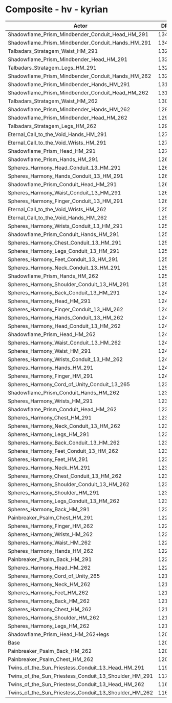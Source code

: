 # Composite - hv - kyrian
| Actor | DPS | Increase |
|---|:---:|:---:|
|Shadowflame_Prism_Mindbender_Conduit_Head_HM_291|13438|11.23%|
|Shadowflame_Prism_Mindbender_Conduit_Hands_HM_291|13421|11.09%|
|Talbadars_Stratagem_Waist_HM_291|13289|10.00%|
|Shadowflame_Prism_Mindbender_Head_HM_291|13219|9.41%|
|Talbadars_Stratagem_Legs_HM_291|13217|9.40%|
|Shadowflame_Prism_Mindbender_Conduit_Hands_HM_262|13212|9.36%|
|Shadowflame_Prism_Mindbender_Hands_HM_291|13193|9.21%|
|Shadowflame_Prism_Mindbender_Conduit_Head_HM_262|13186|9.14%|
|Talbadars_Stratagem_Waist_HM_262|13082|8.29%|
|Shadowflame_Prism_Mindbender_Hands_HM_262|12979|7.43%|
|Shadowflame_Prism_Mindbender_Head_HM_262|12972|7.37%|
|Talbadars_Stratagem_Legs_HM_262|12965|7.31%|
|Eternal_Call_to_the_Void_Hands_HM_291|12788|5.85%|
|Eternal_Call_to_the_Void_Wrists_HM_291|12741|5.46%|
|Shadowflame_Prism_Head_HM_291|12737|5.42%|
|Shadowflame_Prism_Hands_HM_291|12694|5.07%|
|Spheres_Harmony_Head_Conduit_13_HM_291|12669|4.87%|
|Spheres_Harmony_Hands_Conduit_13_HM_291|12624|4.49%|
|Shadowflame_Prism_Conduit_Head_HM_291|12616|4.43%|
|Spheres_Harmony_Waist_Conduit_13_HM_291|12612|4.39%|
|Spheres_Harmony_Finger_Conduit_13_HM_291|12611|4.38%|
|Eternal_Call_to_the_Void_Wrists_HM_262|12596|4.26%|
|Eternal_Call_to_the_Void_Hands_HM_262|12593|4.23%|
|Spheres_Harmony_Wrists_Conduit_13_HM_291|12572|4.06%|
|Shadowflame_Prism_Conduit_Hands_HM_291|12569|4.04%|
|Spheres_Harmony_Chest_Conduit_13_HM_291|12568|4.03%|
|Spheres_Harmony_Legs_Conduit_13_HM_291|12544|3.83%|
|Spheres_Harmony_Feet_Conduit_13_HM_291|12527|3.69%|
|Spheres_Harmony_Neck_Conduit_13_HM_291|12513|3.57%|
|Shadowflame_Prism_Hands_HM_262|12507|3.52%|
|Spheres_Harmony_Shoulder_Conduit_13_HM_291|12500|3.46%|
|Spheres_Harmony_Back_Conduit_13_HM_291|12489|3.38%|
|Spheres_Harmony_Head_HM_291|12463|3.16%|
|Spheres_Harmony_Finger_Conduit_13_HM_262|12453|3.07%|
|Spheres_Harmony_Hands_Conduit_13_HM_262|12438|2.95%|
|Spheres_Harmony_Head_Conduit_13_HM_262|12431|2.89%|
|Shadowflame_Prism_Head_HM_262|12427|2.86%|
|Spheres_Harmony_Waist_Conduit_13_HM_262|12423|2.83%|
|Spheres_Harmony_Waist_HM_291|12423|2.83%|
|Spheres_Harmony_Wrists_Conduit_13_HM_262|12421|2.81%|
|Spheres_Harmony_Hands_HM_291|12418|2.79%|
|Spheres_Harmony_Finger_HM_291|12410|2.72%|
|Spheres_Harmony_Cord_of_Unity_Conduit_13_265|12394|2.59%|
|Shadowflame_Prism_Conduit_Hands_HM_262|12386|2.52%|
|Spheres_Harmony_Wrists_HM_291|12379|2.46%|
|Shadowflame_Prism_Conduit_Head_HM_262|12366|2.36%|
|Spheres_Harmony_Chest_HM_291|12365|2.35%|
|Spheres_Harmony_Neck_Conduit_13_HM_262|12365|2.35%|
|Spheres_Harmony_Legs_HM_291|12355|2.27%|
|Spheres_Harmony_Back_Conduit_13_HM_262|12342|2.16%|
|Spheres_Harmony_Feet_Conduit_13_HM_262|12340|2.14%|
|Spheres_Harmony_Feet_HM_291|12334|2.09%|
|Spheres_Harmony_Neck_HM_291|12331|2.07%|
|Spheres_Harmony_Chest_Conduit_13_HM_262|12328|2.04%|
|Spheres_Harmony_Shoulder_Conduit_13_HM_262|12315|1.94%|
|Spheres_Harmony_Shoulder_HM_291|12309|1.89%|
|Spheres_Harmony_Legs_Conduit_13_HM_262|12309|1.88%|
|Spheres_Harmony_Back_HM_291|12296|1.78%|
|Painbreaker_Psalm_Chest_HM_291|12279|1.63%|
|Spheres_Harmony_Finger_HM_262|12254|1.43%|
|Spheres_Harmony_Wrists_HM_262|12240|1.32%|
|Spheres_Harmony_Waist_HM_262|12236|1.28%|
|Spheres_Harmony_Hands_HM_262|12235|1.27%|
|Painbreaker_Psalm_Back_HM_291|12226|1.20%|
|Spheres_Harmony_Head_HM_262|12224|1.18%|
|Spheres_Harmony_Cord_of_Unity_265|12195|0.94%|
|Spheres_Harmony_Neck_HM_262|12180|0.82%|
|Spheres_Harmony_Feet_HM_262|12151|0.58%|
|Spheres_Harmony_Back_HM_262|12147|0.55%|
|Spheres_Harmony_Chest_HM_262|12132|0.42%|
|Spheres_Harmony_Shoulder_HM_262|12127|0.37%|
|Spheres_Harmony_Legs_HM_262|12119|0.31%|
|Shadowflame_Prism_Head_HM_262+legs|12093|0.10%|
|Base|12081|0.00%|
|Painbreaker_Psalm_Back_HM_262|12081|0.00%|
|Painbreaker_Psalm_Chest_HM_262|12042|-0.32%|
|Twins_of_the_Sun_Priestess_Conduit_13_Head_HM_291|11920|-1.33%|
|Twins_of_the_Sun_Priestess_Conduit_13_Shoulder_HM_291|11772|-2.56%|
|Twins_of_the_Sun_Priestess_Conduit_13_Head_HM_262|11693|-3.21%|
|Twins_of_the_Sun_Priestess_Conduit_13_Shoulder_HM_262|11602|-3.97%|
